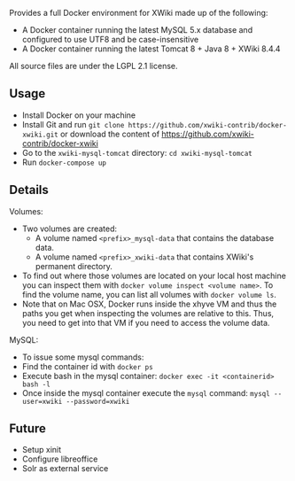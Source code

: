 Provides a full Docker environment for XWiki made up of the following:
* A Docker container running the latest MySQL 5.x database and configured to use UTF8 and be case-insensitive
* A Docker container running the latest Tomcat 8 + Java 8 + XWiki 8.4.4

All source files are under the LGPL 2.1 license.

Usage
-----

* Install Docker on your machine
* Install Git and run `git clone https://github.com/xwiki-contrib/docker-xwiki.git` or download the content of https://github.com/xwiki-contrib/docker-xwiki
* Go to the `xwiki-mysql-tomcat` directory: `cd xwiki-mysql-tomcat`
* Run `docker-compose up`

Details
-------

Volumes:
* Two volumes are created:
  * A volume named `<prefix>_mysql-data` that contains the database data.
  * A volume named `<prefix>_xwiki-data` that contains XWiki's permanent directory.
* To find out where those volumes are located on your local host machine you can inspect them with `docker volume inspect <volume name>`. To find the volume name, you can list all volumes with `docker volume ls`. 
* Note that on Mac OSX, Docker runs inside the xhyve VM and thus the paths you get when inspecting the volumes are relative to this. Thus, you need to get into that VM if you need to access the volume data. 

MySQL:
* To issue some mysql commands:
 * Find the container id with `docker ps` 
 * Execute bash in the mysql container: `docker exec -it <containerid> bash -l`
 * Once inside the mysql container execute the `mysql` command: `mysql --user=xwiki --password=xwiki`

Future
------

* Setup xinit
* Configure libreoffice
* Solr as external service
